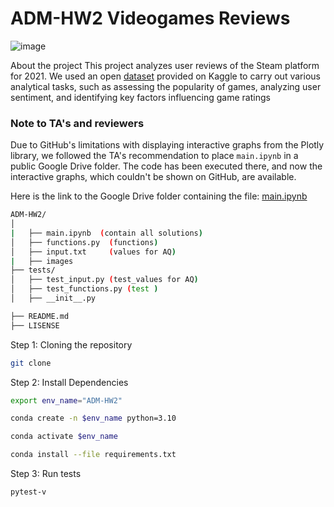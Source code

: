 # ADM-HW2 Videogames Reviews
![image](https://github.com/user-attachments/assets/801e7c0e-179b-4a1c-b220-aa1355957162)

About the project
This project analyzes user reviews of the Steam platform for 2021. 
We used an open [dataset](https://www.kaggle.com/datasets/najzeko/steam-reviews-2021) provided on Kaggle to carry out various analytical tasks, such as assessing the popularity of games, analyzing user sentiment, and identifying key factors influencing game ratings

### Note to TA's and reviewers
Due to GitHub's limitations with displaying interactive graphs from the Plotly library, we followed the TA's recommendation to place `main.ipynb` in a public Google Drive folder. The code has been executed there, and now the interactive graphs, which couldn't be shown on GitHub, are available.

Here is the link to the Google Drive folder containing the file: [main.ipynb](https://drive.google.com/drive/folders/1ZWrlP-N5ttht2Jc-yq8jASG9YffF13rp)



```bash
ADM-HW2/
│             
|   ├── main.ipynb  (contain all solutions)             
│   ├── functions.py  (functions)
│   ├── input.txt     (values for AQ)
|   ├── images
├── tests/                        
│   ├── test_input.py (test_values for AQ)      
│   ├── test_functions.py (test )
│   ├── __init__.py               

├── README.md    
├── LISENSE  
```
Step 1: Cloning the repository

```bash
git clone 
```

Step 2: Install Dependencies
```bash
export env_name="ADM-HW2"

conda create -n $env_name python=3.10

conda activate $env_name

conda install --file requirements.txt
```
Step 3: Run tests

```bash
pytest-v
```








